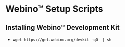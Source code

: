 # Webino™ Setup Scripts

## Installing Webino™ Development Kit

- `wget https://get.webino.org/devkit -qO- | sh`
